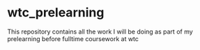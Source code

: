 # wtc_prelearning

This repository contains all the work I will be doing as part of my prelearning before fulltime coursework at wtc
